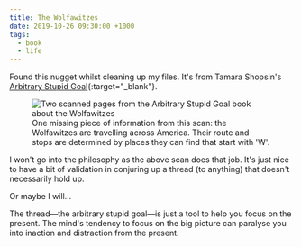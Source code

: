 ```yaml
---
title: The Wolfawitzes
date: 2019-10-26 09:30:00 +1000
tags:
  - book
  - life
---
```


Found this nugget whilst cleaning up my files. It's from Tamara Shopsin's [Arbitrary Stupid Goal](https://www.mcdbooks.com/books/arbitrary-stupid-goal){:target="_blank"}.

<figure>
<img data-src="https://ik.imagekit.io/dw/notes/the-wolfawitzes/the-wolfawitzes.jpg" alt="Two scanned pages from the Arbitrary Stupid Goal book about the Wolfawitzes">
<figcaption>One missing piece of information from this scan: the Wolfawitzes are travelling across America. Their route and stops are determined by places they can find that start with 'W'.</figcaption>
</figure>

I won't go into the philosophy as the above scan does that job. It's just nice to have a bit of validation in conjuring up a thread (to anything) that doesn't necessarily hold up.

Or maybe I will...

The thread—the arbitrary stupid goal—is just a tool to help you focus on the present. The mind's tendency to focus on the big picture can paralyse you into inaction and distraction from the present.

